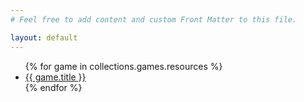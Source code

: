 ```yaml
---
# Feel free to add content and custom Front Matter to this file.

layout: default
---
```


<ul>
  {% for game in collections.games.resources %}
    <li>
      <a href="{{ game.relative_url }}">{{ game.title }}</a>
    </li>
  {% endfor %}
</ul>
